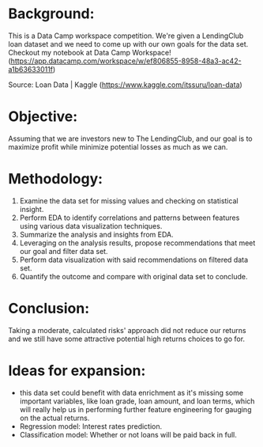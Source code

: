 # Background:
This is a Data Camp workspace competition. We're given a LendingClub loan dataset and we need to come up with our own goals for the data set. Checkout my notebook
at Data Camp Workspace! (https://app.datacamp.com/workspace/w/ef806855-8958-48a3-ac42-a1b63633011f)

Source: Loan Data | Kaggle (https://www.kaggle.com/itssuru/loan-data)

# Objective:
Assuming that we are investors new to The LendingClub, and our goal is to maximize profit while minimize potential losses as much as we can.

# Methodology:
1) Examine the data set for missing values and checking on statistical insight.
2) Perform EDA to identify correlations and patterns between features using various data visualization techniques.
3) Summarize the analysis and insights from EDA.
4) Leveraging on the analysis results, propose recommendations that meet our goal and filter data set.
5) Perform data visualization with said recommendations on filtered data set.
6) Quantify the outcome and compare with original data set to conclude.

# Conclusion:
Taking a moderate, calculated risks' approach did not reduce our returns and we still have some attractive potential high returns choices to go for.

# Ideas for expansion:
- this data set could benefit with data enrichment as it's missing some important variables, like loan grade, loan amount, and loan terms, which will really help us in performing further feature engineering for gauging on the actual returns.
- Regression model: Interest rates prediction.
- Classification model: Whether or not loans will be paid back in full.
